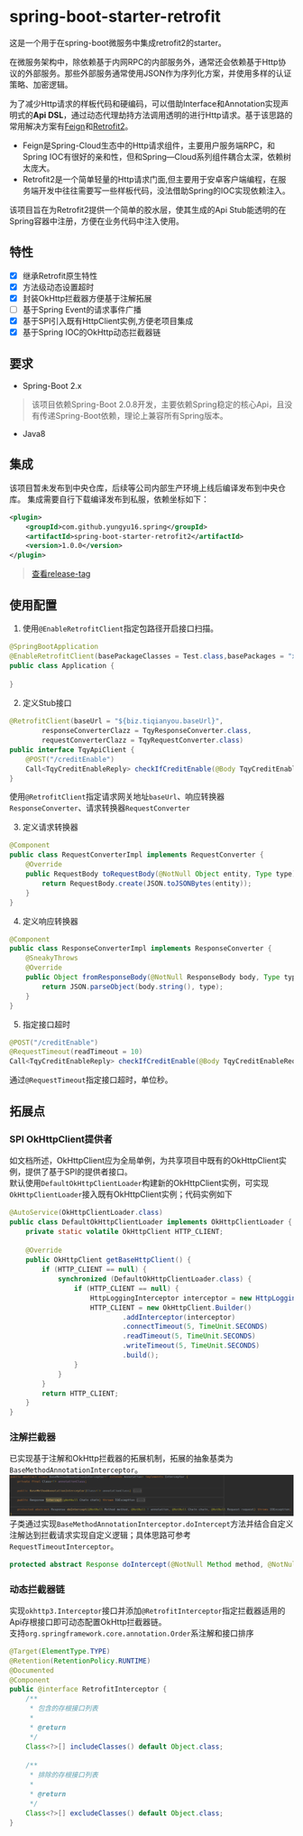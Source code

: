# spring-boot-starter-retrofit
这是一个用于在spring-boot微服务中集成retrofit2的starter。

在微服务架构中，除依赖基于内网RPC的内部服务外，通常还会依赖基于Http协议的外部服务。那些外部服务通常使用JSON作为序列化方案，并使用多样的认证策略、加密逻辑。

为了减少Http请求的样板代码和硬编码，可以借助Interface和Annotation实现声明式的**Api DSL**，通过动态代理劫持方法调用透明的进行Http请求。基于该思路的常用解决方案有[Feign](https://github.com/OpenFeign/feign)和[Retrofit2](https://github.com/square/retrofit)。
- Feign是Spring-Cloud生态中的Http请求组件，主要用户服务端RPC，和Spring IOC有很好的亲和性，但和Spring—Cloud系列组件耦合太深，依赖树太庞大。
- Retrofit2是一个简单轻量的Http请求门面,但主要用于安卓客户端编程，在服务端开发中往往需要写一些样板代码，没法借助Spring的IOC实现依赖注入。

该项目旨在为Retrofit2提供一个简单的胶水层，使其生成的Api Stub能透明的在Spring容器中注册，方便在业务代码中注入使用。

## 特性
- [x] 继承Retrofit原生特性   
- [x] 方法级动态设置超时   
- [x] 封装OkHttp拦截器方便基于注解拓展   
- [ ] 基于Spring Event的请求事件广播   
- [x] 基于SPI引入既有HttpClient实例,方便老项目集成   
- [x] 基于Spring IOC的OkHttp动态拦截器链   

## 要求
- Spring-Boot 2.x
> 该项目依赖Spring-Boot 2.0.8开发，主要依赖Spring稳定的核心Api，且没有传递Spring-Boot依赖，理论上兼容所有Spring版本。
- Java8

## 集成
该项目暂未发布到中央仓库，后续等公司内部生产环境上线后编译发布到中央仓库。
集成需要自行下载编译发布到私服，依赖坐标如下：
```xml
<plugin>
    <groupId>com.github.yungyu16.spring</groupId>
    <artifactId>spring-boot-starter-retrofit2</artifactId>
    <version>1.0.0</version>
</plugin>
```
>[查看release-tag](https://github.com/yungyu16/spring-boot-starter-retrofit2/releases) 
## 使用配置

1. 使用`@EnableRetrofitClient`指定包路径开启接口扫描。
```java
@SpringBootApplication
@EnableRetrofitClient(basePackageClasses = Test.class,basePackages = "xx.xx.xx")
public class Application {

}
```

2. 定义Stub接口
```java
@RetrofitClient(baseUrl = "${biz.tiqianyou.baseUrl}",
        responseConverterClazz = TqyResponseConverter.class,
        requestConverterClazz = TqyRequestConverter.class)
public interface TqyApiClient {
    @POST("/creditEnable")
    Call<TqyCreditEnableReply> checkIfCreditEnable(@Body TqyCreditEnableReq req);
}
```
使用`@RetrofitClient`指定请求网关地址`baseUrl`、响应转换器`ResponseConverter`、请求转换器`RequestConverter`    

3. 定义请求转换器
```java
@Component
public class RequestConverterImpl implements RequestConverter {
    @Override
    public RequestBody toRequestBody(@NotNull Object entity, Type type) {
        return RequestBody.create(JSON.toJSONBytes(entity));
    }
}
```

4. 定义响应转换器
```java
@Component
public class ResponseConverterImpl implements ResponseConverter {
    @SneakyThrows
    @Override
    public Object fromResponseBody(@NotNull ResponseBody body, Type type) {
        return JSON.parseObject(body.string(), type);
    }
}
```

5. 指定接口超时
```java
@POST("/creditEnable")
@RequestTimeout(readTimeout = 10)
Call<TqyCreditEnableReply> checkIfCreditEnable(@Body TqyCreditEnableReq req);
```
通过`@RequestTimeout`指定接口超时，单位秒。
## 拓展点
### SPI OkHttpClient提供者
如文档所述，OkHttpClient应为全局单例，为共享项目中既有的OkHttpClient实例，提供了基于SPI的提供者接口。    
默认使用`DefaultOkHttpClientLoader`构建新的OkHttpClient实例，可实现`OkHttpClientLoader`接入既有OkHttpClient实例；代码实例如下
```java
@AutoService(OkHttpClientLoader.class)
public class DefaultOkHttpClientLoader implements OkHttpClientLoader {
    private static volatile OkHttpClient HTTP_CLIENT;

    @Override
    public OkHttpClient getBaseHttpClient() {
        if (HTTP_CLIENT == null) {
            synchronized (DefaultOkHttpClientLoader.class) {
                if (HTTP_CLIENT == null) {
                    HttpLoggingInterceptor interceptor = new HttpLoggingInterceptor(MiscConstants.log::info);
                    HTTP_CLIENT = new OkHttpClient.Builder()
                            .addInterceptor(interceptor)
                            .connectTimeout(5, TimeUnit.SECONDS)
                            .readTimeout(5, TimeUnit.SECONDS)
                            .writeTimeout(5, TimeUnit.SECONDS)
                            .build();
                }
            }
        }
        return HTTP_CLIENT;
    }
}
```
### 注解拦截器
已实现基于注解和OkHttp拦截器的拓展机制，拓展的抽象基类为`BaseMethodAnnotationInterceptor`。
![BaseMethodAnnotationInterceptor](doc/BaseMethodAnnotationInterceptor.png)
子类通过实现`BaseMethodAnnotationInterceptor.doIntercept`方法并结合自定义注解达到拦截请求实现自定义逻辑；具体思路可参考`RequestTimeoutInterceptor`。
```java
protected abstract Response doIntercept(@NotNull Method method, @NotNull T annotation, @NotNull Chain chain, @NotNull Request request) throws IOException;
```

### 动态拦截器链
实现`okhttp3.Interceptor`接口并添加`@RetrofitInterceptor`指定拦截器适用的Api存根接口即可动态配置OkHttp拦截器链。   
支持`org.springframework.core.annotation.Order`系注解和接口排序
```java
@Target(ElementType.TYPE)
@Retention(RetentionPolicy.RUNTIME)
@Documented
@Component
public @interface RetrofitInterceptor {
    /**
     * 包含的存根接口列表
     *
     * @return
     */
    Class<?>[] includeClasses() default Object.class;

    /**
     * 排除的存根接口列表
     *
     * @return
     */
    Class<?>[] excludeClasses() default Object.class;
}
```
